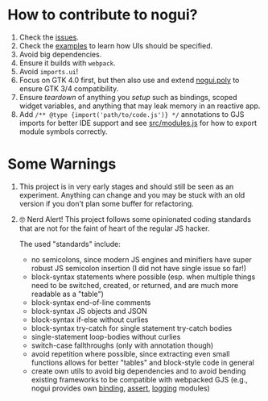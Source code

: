 # How to contribute to nogui?
1. Check the [issues](https://github.com/ubunatic/nogui/issues).
2. Check the [examples](examples) to learn how UIs should be specified.
3. Avoid big dependencies.
4. Ensure it builds with `webpack`.
5. Avoid `imports.ui`!
6. Focus on GTK 4.0 first, but then also use and extend [nogui.poly](src/poly.js)
   to ensure GTK 3/4 compatibility.
8. Ensure *teardown* of anything you *setup* such as bindings, scoped widget
   variables, and anything that may leak memory in an reactive app.
9. Add `/** @type {import('path/to/code.js')} */` annotations to GJS imports for
   better IDE support and see [src/modules.js](src/modules.js) for how to export
   module symbols correctly.

# Some Warnings
1. This project is in very early stages and should still be seen as an experiment.
   Anything can change and you may be stuck with an old version if you don't plan
   some buffer for refactoring.
2. 🤓 Nerd Alert! This project follows some opinionated coding standards that are
   not for the faint of heart of the regular JS hacker.

   The used "standards" include:

   * no semicolons, since modern JS engines and minifiers have super robust
     JS semicolon insertion (I did not have single issue so far!)
   * block-syntax statements where possible (esp. when multiple things need to be
     switched, created, or returned, and are much more readable as a "table")
   * block-syntax end-of-line comments
   * block-syntax JS objects and JSON
   * block-syntax if-else without curlies
   * block-syntax try-catch for single statement try-catch bodies
   * single-statement loop-bodies without curlies
   * switch-case fallthroughs (only with annotation though)
   * avoid repetition where possible, since extracting even small functions
     allows for better "tables" and block-style code in general
   * create own utils to avoid big dependencies and to avoid bending existing
     frameworks to be compatible with webpacked GJS (e.g., nogui provides own
     [binding](src/binding.js), [assert](src/assert.js), [logging](src/logging.js)
     modules)
